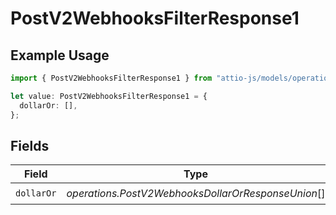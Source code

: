 # PostV2WebhooksFilterResponse1

## Example Usage

```typescript
import { PostV2WebhooksFilterResponse1 } from "attio-js/models/operations/postv2webhooks.js";

let value: PostV2WebhooksFilterResponse1 = {
  dollarOr: [],
};
```

## Fields

| Field                                              | Type                                               | Required                                           | Description                                        |
| -------------------------------------------------- | -------------------------------------------------- | -------------------------------------------------- | -------------------------------------------------- |
| `dollarOr`                                         | *operations.PostV2WebhooksDollarOrResponseUnion*[] | :heavy_check_mark:                                 | N/A                                                |